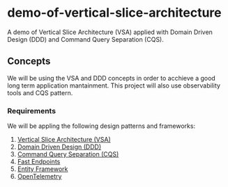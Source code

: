 # demo-of-vertical-slice-architecture
A demo of Vertical Slice Architecture (VSA) applied with Domain Driven Design (DDD) and Command Query Separation (CQS).

## Concepts

We will be using the VSA and DDD concepts in order to acchieve a good long term application mantainment. This project will also use observability tools and CQS pattern.

### Requirements

We will be appling the following design patterns and frameworks:

1. [Vertical Slice Architecture (VSA)](https://www.jimmybogard.com/vertical-slice-architecture/)
2. [Domain Driven Design (DDD)](https://martinfowler.com/bliki/DomainDrivenDesign.html)
3. [Command Query Separation (CQS)](https://martinfowler.com/bliki/CommandQuerySeparation.html)
4. [Fast Endpoints](https://fast-endpoints.com/)
5. [Entity Framework](https://learn.microsoft.com/en-us/ef/)
6. [OpenTelemetry](https://opentelemetry.io/)